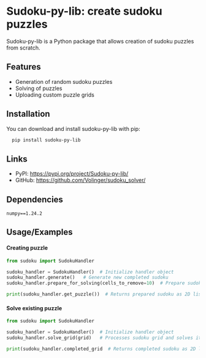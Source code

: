 
# Sudoku-py-lib: create sudoku puzzles

 Sudoku-py-lib is a Python package that allows creation of sudoku puzzles from scratch.

 

## Features

- Generation of random sudoku puzzles
- Solving of puzzles
- Uploading custom puzzle grids



## Installation

You can download and install sudoku-py-lib with pip:

```bash
  pip install sudoku-py-lib
```
  
## Links

- PyPI: https://pypi.org/project/Sudoku-py-lib/
- GitHub: https://github.com/Volinger/sudoku_solver/

## Dependencies

    numpy==1.24.2
## Usage/Examples
#### Creating puzzle
```python
from sudoku import SudokuHandler 

sudoku_handler = SudokuHandler()  # Initialize handler object
sudoku_handler.generate()   # Generate new completed sudoku
sudoku_handler.prepare_for_solving(cells_to_remove=10)  # Prepare sudoku for solving by removing specified amount of cells.

print(sudoku_handler.get_puzzle())  # Returns prepared sudoku as 2D list
```

#### Solve existing puzzle

```python
from sudoku import SudokuHandler 

sudoku_handler = SudokuHandler()  # Initialize handler object
sudoku_handler.solve_grid(grid)   # Processes sudoku grid and solves it.

print(sudoku_handler.completed_grid  # Returns completed sudoku as 2D list
```
